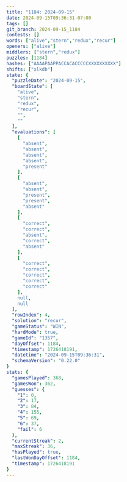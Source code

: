 ```yaml
---
title: "1184: 2024-09-15"
date: 2024-09-15T09:36:31-07:00
tags: []
git_branch: 2024-09-15_1184
contests: []
words: ["alive","stern","redux","recur"]
openers: ["alive"]
middlers: ["stern","redux"]
puzzles: [1184]
hashes: ["AAAAPAAPPACCACACCCCCXXXXXXXXXX"]
shifts: ["xlkdb"]
state: {
  "puzzleDate": "2024-09-15",
  "boardState": [
    "alive",
    "stern",
    "redux",
    "recur",
    "",
    ""
  ],
  "evaluations": [
    [
      "absent",
      "absent",
      "absent",
      "absent",
      "present"
    ],
    [
      "absent",
      "absent",
      "present",
      "present",
      "absent"
    ],
    [
      "correct",
      "correct",
      "absent",
      "correct",
      "absent"
    ],
    [
      "correct",
      "correct",
      "correct",
      "correct",
      "correct"
    ],
    null,
    null
  ],
  "rowIndex": 4,
  "solution": "recur",
  "gameStatus": "WIN",
  "hardMode": true,
  "gameId": "1357",
  "dayOffset": 1184,
  "timestamp": 1726418191,
  "datetime": "2024-09-15T09:36:31",
  "schemaVersion": "0.22.0"
}
stats: {
  "gamesPlayed": 368,
  "gamesWon": 362,
  "guesses": {
    "1": 0,
    "2": 17,
    "3": 84,
    "4": 155,
    "5": 69,
    "6": 37,
    "fail": 6
  },
  "currentStreak": 2,
  "maxStreak": 36,
  "hasPlayed": true,
  "lastWonDayOffset": 1184,
  "timestamp": 1726418191
}
---
```

<!-- more -->
